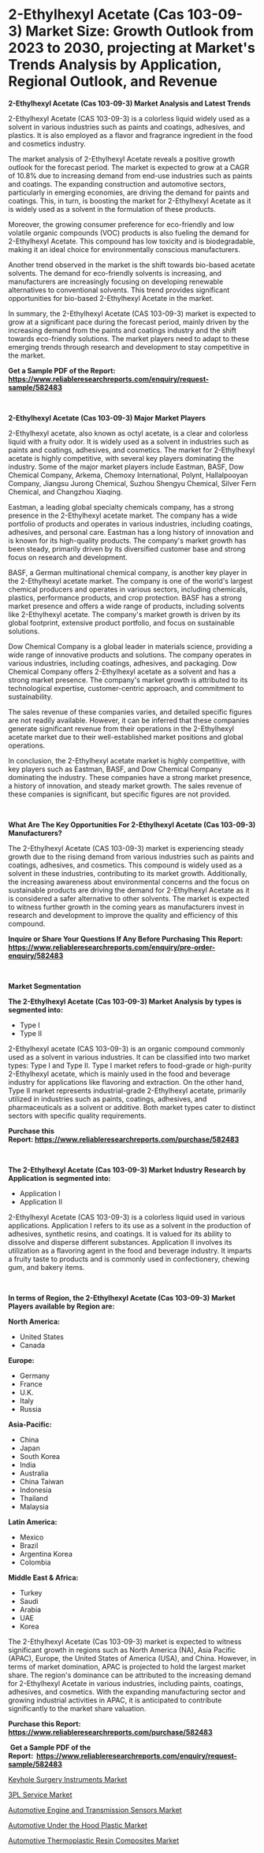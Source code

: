<p><h1>2-Ethylhexyl Acetate (Cas 103-09-3) Market Size: Growth Outlook from 2023 to 2030, projecting at Market's Trends Analysis by Application, Regional Outlook, and Revenue</h1></p><p><strong>2-Ethylhexyl Acetate (Cas 103-09-3) Market Analysis and Latest Trends</strong></p>
<p><p>2-Ethylhexyl Acetate (CAS 103-09-3) is a colorless liquid widely used as a solvent in various industries such as paints and coatings, adhesives, and plastics. It is also employed as a flavor and fragrance ingredient in the food and cosmetics industry. </p><p>The market analysis of 2-Ethylhexyl Acetate reveals a positive growth outlook for the forecast period. The market is expected to grow at a CAGR of 10.8% due to increasing demand from end-use industries such as paints and coatings. The expanding construction and automotive sectors, particularly in emerging economies, are driving the demand for paints and coatings. This, in turn, is boosting the market for 2-Ethylhexyl Acetate as it is widely used as a solvent in the formulation of these products.</p><p>Moreover, the growing consumer preference for eco-friendly and low volatile organic compounds (VOC) products is also fueling the demand for 2-Ethylhexyl Acetate. This compound has low toxicity and is biodegradable, making it an ideal choice for environmentally conscious manufacturers.</p><p>Another trend observed in the market is the shift towards bio-based acetate solvents. The demand for eco-friendly solvents is increasing, and manufacturers are increasingly focusing on developing renewable alternatives to conventional solvents. This trend provides significant opportunities for bio-based 2-Ethylhexyl Acetate in the market.</p><p>In summary, the 2-Ethylhexyl Acetate (CAS 103-09-3) market is expected to grow at a significant pace during the forecast period, mainly driven by the increasing demand from the paints and coatings industry and the shift towards eco-friendly solutions. The market players need to adapt to these emerging trends through research and development to stay competitive in the market.</p></p>
<p><strong>Get a Sample PDF of the Report:&nbsp; <a href="https://www.reliableresearchreports.com/enquiry/request-sample/582483">https://www.reliableresearchreports.com/enquiry/request-sample/582483</a></strong></p>
<p>&nbsp;</p>
<p><strong>2-Ethylhexyl Acetate (Cas 103-09-3) Major Market Players</strong></p>
<p><p>2-Ethylhexyl acetate, also known as octyl acetate, is a clear and colorless liquid with a fruity odor. It is widely used as a solvent in industries such as paints and coatings, adhesives, and cosmetics. The market for 2-Ethylhexyl acetate is highly competitive, with several key players dominating the industry. Some of the major market players include Eastman, BASF, Dow Chemical Company, Arkema, Chemoxy International, Polynt, Hallalpooyan Company, Jiangsu Jurong Chemical, Suzhou Shengyu Chemical, Silver Fern Chemical, and Changzhou Xiaqing.</p><p>Eastman, a leading global specialty chemicals company, has a strong presence in the 2-Ethylhexyl acetate market. The company has a wide portfolio of products and operates in various industries, including coatings, adhesives, and personal care. Eastman has a long history of innovation and is known for its high-quality products. The company's market growth has been steady, primarily driven by its diversified customer base and strong focus on research and development.</p><p>BASF, a German multinational chemical company, is another key player in the 2-Ethylhexyl acetate market. The company is one of the world's largest chemical producers and operates in various sectors, including chemicals, plastics, performance products, and crop protection. BASF has a strong market presence and offers a wide range of products, including solvents like 2-Ethylhexyl acetate. The company's market growth is driven by its global footprint, extensive product portfolio, and focus on sustainable solutions.</p><p>Dow Chemical Company is a global leader in materials science, providing a wide range of innovative products and solutions. The company operates in various industries, including coatings, adhesives, and packaging. Dow Chemical Company offers 2-Ethylhexyl acetate as a solvent and has a strong market presence. The company's market growth is attributed to its technological expertise, customer-centric approach, and commitment to sustainability.</p><p>The sales revenue of these companies varies, and detailed specific figures are not readily available. However, it can be inferred that these companies generate significant revenue from their operations in the 2-Ethylhexyl acetate market due to their well-established market positions and global operations.</p><p>In conclusion, the 2-Ethylhexyl acetate market is highly competitive, with key players such as Eastman, BASF, and Dow Chemical Company dominating the industry. These companies have a strong market presence, a history of innovation, and steady market growth. The sales revenue of these companies is significant, but specific figures are not provided.</p></p>
<p>&nbsp;</p>
<p><strong>What Are The Key Opportunities For 2-Ethylhexyl Acetate (Cas 103-09-3) Manufacturers?</strong></p>
<p><p>The 2-Ethylhexyl Acetate (CAS 103-09-3) market is experiencing steady growth due to the rising demand from various industries such as paints and coatings, adhesives, and cosmetics. This compound is widely used as a solvent in these industries, contributing to its market growth. Additionally, the increasing awareness about environmental concerns and the focus on sustainable products are driving the demand for 2-Ethylhexyl Acetate as it is considered a safer alternative to other solvents. The market is expected to witness further growth in the coming years as manufacturers invest in research and development to improve the quality and efficiency of this compound.</p></p>
<p><strong>Inquire or Share Your Questions If Any Before Purchasing This Report: <a href="https://www.reliableresearchreports.com/enquiry/pre-order-enquiry/582483">https://www.reliableresearchreports.com/enquiry/pre-order-enquiry/582483</a></strong></p>
<p>&nbsp;</p>
<p><strong>Market Segmentation</strong></p>
<p><strong>The 2-Ethylhexyl Acetate (Cas 103-09-3) Market Analysis by types is segmented into:</strong></p>
<p><ul><li>Type I</li><li>Type II</li></ul></p>
<p><p>2-Ethylhexyl acetate (CAS 103-09-3) is an organic compound commonly used as a solvent in various industries. It can be classified into two market types: Type I and Type II. Type I market refers to food-grade or high-purity 2-Ethylhexyl acetate, which is mainly used in the food and beverage industry for applications like flavoring and extraction. On the other hand, Type II market represents industrial-grade 2-Ethylhexyl acetate, primarily utilized in industries such as paints, coatings, adhesives, and pharmaceuticals as a solvent or additive. Both market types cater to distinct sectors with specific quality requirements.</p></p>
<p><strong>Purchase this Report:&nbsp;<a href="https://www.reliableresearchreports.com/purchase/582483">https://www.reliableresearchreports.com/purchase/582483</a></strong></p>
<p>&nbsp;</p>
<p><strong>The 2-Ethylhexyl Acetate (Cas 103-09-3) Market Industry Research by Application is segmented into:</strong></p>
<p><ul><li>Application I</li><li>Application II</li></ul></p>
<p><p>2-Ethylhexyl Acetate (CAS 103-09-3) is a colorless liquid used in various applications. Application I refers to its use as a solvent in the production of adhesives, synthetic resins, and coatings. It is valued for its ability to dissolve and disperse different substances. Application II involves its utilization as a flavoring agent in the food and beverage industry. It imparts a fruity taste to products and is commonly used in confectionery, chewing gum, and bakery items.</p></p>
<p>&nbsp;</p>
<p><strong>In terms of Region, the 2-Ethylhexyl Acetate (Cas 103-09-3) Market Players available by Region are:</strong></p>
<p>
    <p> <strong> North America: </strong>
        <ul>
            <li>United States</li>
            <li>Canada</li>
        </ul>
        </p> 
    <p> <strong> Europe: </strong>
        <ul>
            <li>Germany</li>
            <li>France</li>
            <li>U.K.</li>
            <li>Italy</li>
            <li>Russia</li>
        </ul>
        </p> 
    <p> <strong> Asia-Pacific: </strong>
        <ul>
            <li>China</li>
            <li>Japan</li>
            <li>South Korea</li>
            <li>India</li>
            <li>Australia</li>
            <li>China Taiwan</li>
            <li>Indonesia</li>
            <li>Thailand</li>
            <li>Malaysia</li>
        </ul>
        </p> 
    <p> <strong> Latin America: </strong>
        <ul>
            <li>Mexico</li>
            <li>Brazil</li>
            <li>Argentina Korea</li>
            <li>Colombia</li>
        </ul>
        </p> 
    <p> <strong> Middle East & Africa: </strong>
        <ul>
            <li>Turkey</li>
            <li>Saudi</li>
            <li>Arabia</li>
            <li>UAE</li>
            <li>Korea</li>
        </ul>
    </p>
    </p>
<p><p>The 2-Ethylhexyl Acetate (Cas 103-09-3) market is expected to witness significant growth in regions such as North America (NA), Asia Pacific (APAC), Europe, the United States of America (USA), and China. However, in terms of market domination, APAC is projected to hold the largest market share. The region's dominance can be attributed to the increasing demand for 2-Ethylhexyl Acetate in various industries, including paints, coatings, adhesives, and cosmetics. With the expanding manufacturing sector and growing industrial activities in APAC, it is anticipated to contribute significantly to the market share valuation.</p></p>
<p><strong>Purchase this Report: <a href="https://www.reliableresearchreports.com/purchase/582483">https://www.reliableresearchreports.com/purchase/582483</a></strong></p>
<p>&nbsp;<strong>Get a Sample PDF of the Report:&nbsp;&nbsp;<a href="https://www.reliableresearchreports.com/enquiry/request-sample/582483">https://www.reliableresearchreports.com/enquiry/request-sample/582483</a></strong></p>
<p><strong></strong></p>
<p><p><a href="https://medium.com/@rameshramurp23/keyhole-surgery-instruments-market-size-cagr-trends-2024-2030-509cd8225dfb">Keyhole Surgery Instruments Market</a></p><p><a href="https://medium.com/@shivangi.reportprime/3pl-service-market-size-growth-forecast-2023-2030-4b4c61a86f30">3PL Service Market</a></p><p><a href="https://www.linkedin.com/pulse/automotive-engine-transmission-sensors-market-share-amp/">Automotive Engine and Transmission Sensors Market</a></p><p><a href="https://www.linkedin.com/pulse/automotive-under-hood-plastic-market-research-report-unlocks/">Automotive Under the Hood Plastic Market</a></p><p><a href="https://www.linkedin.com/pulse/automotive-thermoplastic-resin-composites-market-research/">Automotive Thermoplastic Resin Composites Market</a></p></p>